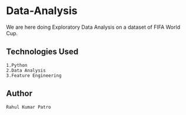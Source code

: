 # Data-Analysis

We are here doing Exploratory Data Analysis on a dataset of FIFA World Cup.


## Technologies Used
```
1.Python
2.Data Analysis
3.Feature Engineering
```

## Author
```
Rahul Kumar Patro
```
